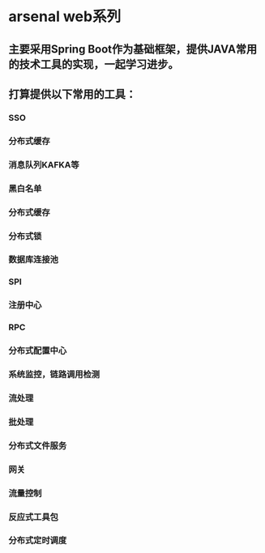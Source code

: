 # arsenal web系列
## 主要采用Spring Boot作为基础框架，提供JAVA常用的技术工具的实现，一起学习进步。
## 打算提供以下常用的工具：
### SSO
### 分布式缓存
### 消息队列KAFKA等
### 黑白名单
### 分布式缓存
### 分布式锁
### 数据库连接池
### SPI
### 注册中心
### RPC
### 分布式配置中心
### 系统监控，链路调用检测
### 流处理
### 批处理
### 分布式文件服务
### 网关
### 流量控制
### 反应式工具包
### 分布式定时调度